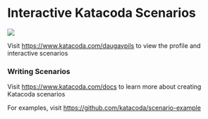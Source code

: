 # Interactive Katacoda Scenarios

[![](http://shields.katacoda.com/katacoda/daugavpils/count.svg)](https://www.katacoda.com/daugavpils "Get your profile on Katacoda.com")

Visit https://www.katacoda.com/daugavpils to view the profile and interactive scenarios

### Writing Scenarios
Visit https://www.katacoda.com/docs to learn more about creating Katacoda scenarios

For examples, visit https://github.com/katacoda/scenario-example

